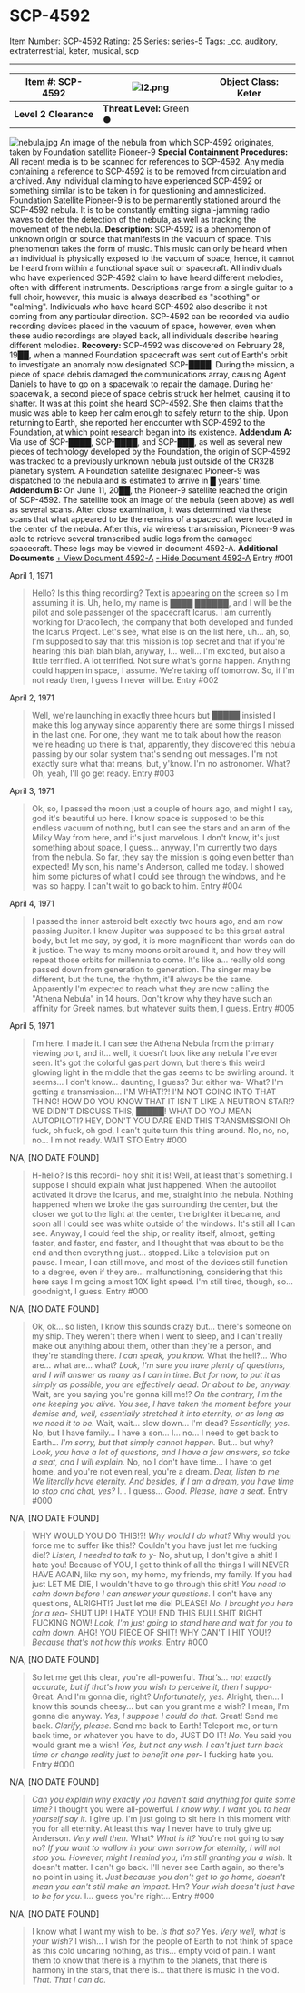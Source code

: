 # SCP-4592
Item Number: SCP-4592
Rating: 25
Series: series-5
Tags: _cc, auditory, extraterrestrial, keter, musical, scp

---

**Item #:** SCP-4592 | ![l2.png](http://smlt.wdfiles.com/local--files/component%3Aaers%3Aclassification-stuff/l2.png) | **Object Class:** Keter  
---|---|---  
**Level 2 Clearance** | **Threat Level:** Green ●  
![nebula.jpg](https://scp-wiki.wdfiles.com/local--files/scp-4592/nebula.jpg)
An image of the nebula from which SCP-4592 originates, taken by Foundation satellite Pioneer-9
**Special Containment Procedures:** All recent media is to be scanned for references to SCP-4592. Any media containing a reference to SCP-4592 is to be removed from circulation and archived.
Any individual claiming to have experienced SCP-4592 or something similar is to be taken in for questioning and amnesticized.
Foundation Satellite Pioneer-9 is to be permanently stationed around the SCP-4592 nebula. It is to be constantly emitting signal-jamming radio waves to deter the detection of the nebula, as well as tracking the movement of the nebula.
**Description:** SCP-4592 is a phenomenon of unknown origin or source that manifests in the vacuum of space. This phenomenon takes the form of music. This music can only be heard when an individual is physically exposed to the vacuum of space, hence, it cannot be heard from within a functional space suit or spacecraft.
All individuals who have experienced SCP-4592 claim to have heard different melodies, often with different instruments. Descriptions range from a single guitar to a full choir, however, this music is always described as "soothing" or "calming". Individuals who have heard SCP-4592 also describe it not coming from any particular direction.
SCP-4592 can be recorded via audio recording devices placed in the vacuum of space, however, even when these audio recordings are played back, all individuals describe hearing different melodies.
**Recovery:** SCP-4592 was discovered on February 28, 19██, when a manned Foundation spacecraft was sent out of Earth's orbit to investigate an anomaly now designated SCP-████.
During the mission, a piece of space debris damaged the communications array, causing Agent Daniels to have to go on a spacewalk to repair the damage. During her spacewalk, a second piece of space debris struck her helmet, causing it to shatter. It was at this point she heard SCP-4592. She then claims that the music was able to keep her calm enough to safely return to the ship. Upon returning to Earth, she reported her encounter with SCP-4592 to the Foundation, at which point research began into its existence.
**Addendum A:** Via use of SCP-████, SCP-████, and SCP-███, as well as several new pieces of technology developed by the Foundation, the origin of SCP-4592 was tracked to a previously unknown nebula just outside of the CR32B planetary system. A Foundation satellite designated Pioneer-9 was dispatched to the nebula and is estimated to arrive in █ years' time.
**Addendum B:** On June 11, 20██, the Pioneer-9 satellite reached the origin of SCP-4592. The satellite took an image of the nebula (seen above) as well as several scans. After close examination, it was determined via these scans that what appeared to be the remains of a spacecraft were located in the center of the nebula. After this, via wireless transmission, Pioneer-9 was able to retrieve several transcribed audio logs from the damaged spacecraft. These logs may be viewed in document 4592-A.
**Additional Documents**
[\+ View Document 4592-A](javascript:;)
[\- Hide Document 4592-A](javascript:;)
Entry #001  
  
April 1, 1971  

> Hello? Is this thing recording? Text is appearing on the screen so I'm assuming it is. Uh, hello, my name is ████ ██████, and I will be the pilot and sole passenger of the spacecraft Icarus. I am currently working for DracoTech, the company that both developed and funded the Icarus Project. Let's see, what else is on the list here, uh… ah, so, I'm supposed to say that this mission is top secret and that if you're hearing this blah blah blah, anyway, I… well… I'm excited, but also a little terrified. A lot terrified. Not sure what's gonna happen. Anything could happen in space, I assume. We're taking off tomorrow. So, if I'm not ready then, I guess I never will be.
Entry #002  
  
April 2, 1971  

> Well, we're launching in exactly three hours but █████ insisted I make this log anyway since apparently there are some things I missed in the last one. For one, they want me to talk about how the reason we're heading up there is that, apparently, they discovered this nebula passing by our solar system that's sending out messages. I'm not exactly sure what that means, but, y'know. I'm no astronomer. What? Oh, yeah, I'll go get ready.
Entry #003  
  
April 3, 1971  

> Ok, so, I passed the moon just a couple of hours ago, and might I say, god it's beautiful up here. I know space is supposed to be this endless vacuum of nothing, but I can see the stars and an arm of the Milky Way from here, and it's just marvelous. I don't know, it's just something about space, I guess… anyway, I'm currently two days from the nebula. So far, they say the mission is going even better than expected! My son, his name's Anderson, called me today. I showed him some pictures of what I could see through the windows, and he was so happy. I can't wait to go back to him.
Entry #004  
  
April 4, 1971  

> I passed the inner asteroid belt exactly two hours ago, and am now passing Jupiter. I knew Jupiter was supposed to be this great astral body, but let me say, by god, it is more magnificent than words can do it justice. The way its many moons orbit around it, and how they will repeat those orbits for millennia to come. It's like a… really old song passed down from generation to generation. The singer may be different, but the tune, the rhythm, it'll always be the same. Apparently I'm expected to reach what they are now calling the "Athena Nebula" in 14 hours. Don't know why they have such an affinity for Greek names, but whatever suits them, I guess.
Entry #005  
  
April 5, 1971  

> I'm here. I made it. I can see the Athena Nebula from the primary viewing port, and it… well, it doesn't look like any nebula I've ever seen. It's got the colorful gas part down, but there's this weird glowing light in the middle that the gas seems to be swirling around. It seems… I don't know… daunting, I guess? But either wa- What? I'm getting a transmission… I'M WHAT!?! I'M NOT GOING INTO THAT THING! HOW DO YOU KNOW THAT IT ISN'T LIKE A NEUTRON STAR!? WE DIDN'T DISCUSS THIS, █████! WHAT DO YOU MEAN AUTOPILOT!? HEY, DON'T YOU DARE END THIS TRANSMISSION! Oh fuck, oh fuck, oh god, I can't quite turn this thing around. No, no, no, no… I'm not ready. WAIT STO
Entry #000  
  
N/A, [NO DATE FOUND]  

> H-hello? Is this recordi- holy shit it is! Well, at least that's something. I suppose I should explain what just happened. When the autopilot activated it drove the Icarus, and me, straight into the nebula. Nothing happened when we broke the gas surrounding the center, but the closer we got to the light at the center, the brighter it became, and soon all I could see was white outside of the windows. It's still all I can see. Anyway, I could feel the ship, or reality itself, almost, getting faster, and faster, and faster, and I thought that was about to be the end and then everything just… stopped. Like a television put on pause. I mean, I can still move, and most of the devices still function to a degree, even if they are… malfunctioning, considering that this here says I'm going almost 10X light speed. I'm still tired, though, so… goodnight, I guess.
Entry #000  
  
N/A, [NO DATE FOUND]  

> Ok, ok… so listen, I know this sounds crazy but… there's someone on my ship. They weren't there when I went to sleep, and I can't really make out anything about them, other than they're a person, and they're standing there.
> _I can speak, you know._
> What the hell?… Who are… what are… what?
> _Look, I'm sure you have plenty of questions, and I will answer as many as I can in time. But for now, to put it as simply as possible, you are effectively dead. Or about to be, anyway._
> Wait, are you saying you're gonna kill me!?
> _On the contrary, I'm the one keeping you alive. You see, I have taken the moment before your demise and, well, essentially stretched it into eternity, or as long as we need it to be._
> Wait, wait… slow down… I'm dead?
> _Essentially, yes._
> No, but I have family… I have a son… I… no… I need to get back to Earth…
> _I'm sorry, but that simply cannot happen._
> But… but why?
> _Look, you have a lot of questions, and I have a few answers, so take a seat, and I will explain._
> No, no I don't have time… I have to get home, and you're not even real, you're a dream.
> _Dear, listen to me. We literally have eternity. And besides, if I am a dream, you have time to stop and chat, yes?_
> I… I guess…
> _Good. Please, have a seat._
Entry #000  
  
N/A, [NO DATE FOUND]  

> WHY WOULD YOU DO THIS!?!
> _Why would I do what?_
> Why would you force me to suffer like this!? Couldn't you have just let me fucking die!?
> _Listen, I needed to talk to y-_
> No, shut up, I don't give a shit! I hate you! Because of YOU, I get to think of all the things I will NEVER HAVE AGAIN, like my son, my home, my friends, my family. If you had just LET ME DIE, I wouldn't have to go through this shit!
> _You need to calm down before I can answer your questions._
> I don't have any questions, ALRIGHT!? Just let me die! PLEASE!
> _No. I brought you here for a rea-_
> SHUT UP! I HATE YOU! END THIS BULLSHIT RIGHT FUCKING NOW!
> _Look, I'm just going to stand here and wait for you to calm down._
> AHG! YOU PIECE OF SHIT! WHY CAN'T I HIT YOU!?
> _Because that's not how this works._
Entry #000  
  
N/A, [NO DATE FOUND]  

> So let me get this clear, you're all-powerful.
> _That's… not exactly accurate, but if that's how you wish to perceive it, then I suppo-_
> Great. And I'm gonna die, right?
> _Unfortunately, yes._
> Alright, then… I know this sounds cheesy… but can you grant me a wish? I mean, I'm gonna die anyway.
> _Yes, I suppose I could do that._
> Great! Send me back.
> _Clarify, please._
> Send me back to Earth! Teleport me, or turn back time, or whatever you have to do, JUST DO IT!
> _No._
> You said you would grant me a wish!
> _Yes, but not any wish. I can't just turn back time or change reality just to benefit one per-_
> I fucking hate you.
Entry #000  
  
N/A, [NO DATE FOUND]  

> _Can you explain why exactly you haven't said anything for quite some time?_
> I thought you were all-powerful.
> _I know why. I want you to hear yourself say it._
> I give up. I'm just going to sit here in this moment with you for all eternity. At least this way I never have to truly give up Anderson.
> _Very well then._
> What?
> _What is it?_
> You're not going to say no?
> _If you want to wallow in your own sorrow for eternity, I will not stop you. However, might I remind you, I'm still granting you a wish._
> It doesn't matter. I can't go back. I'll never see Earth again, so there's no point in using it.
> _Just because you don't get to go home, doesn't mean you can't still make an impact._
> Hm?
> _Your wish doesn't just have to be for you._
> I… guess you're right…
Entry #000  
  
N/A, [NO DATE FOUND]  

> I know what I want my wish to be.
> _Is that so?_
> Yes.
> _Very well, what is your wish?_
> I wish… I wish for the people of Earth to not think of space as this cold uncaring nothing, as this… empty void of pain. I want them to know that there is a rhythm to the planets, that there is harmony in the stars, that there is… that there is music in the void.
> _That. That I can do._